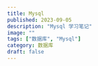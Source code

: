```yaml
---
title: Mysql
published: 2023-09-05
description: "Mysql 学习笔记"
image: ""
tags: ["数据库", "Mysql"]
category: 数据库
draft: false
---
```

